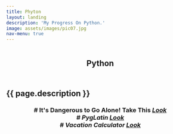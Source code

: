 ```yaml
---
title: Phyton
layout: landing
description: 'My Progress On Python.'
image: assets/images/pic07.jpg
nav-menu: true
---
```


<section id="banner" class="style2">
  <div class="inner">
  <span class="image">
  <img src="{{ site.baseurl }}/%7B%7B%20page.image%20%7D%7D" alt="">
</span>
  <header class="major">

<h1> Python </h1>

</header>
  <div class="content">

<h2> {{ page.description }} </h2>

</div>
</div>
</section>

<div id="main">
  <section id="one">
  <div class="inner"><header class="major">

<h3> 
# It's Dangerous to Go Alone! Take This <em><a href="/python/2017/02/11/It's Dangerous to Go Alone! Take This.html">Look</a> 
<br />
# PygLatin <em><a href="_posts/2017-02-14-PygLatin.html">Look</a>
<br />
# Vacation Calculator <em><a href="/python/2017/02/11/Vacation_Calculator.html">Look</a>








